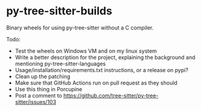 # py-tree-sitter-builds
Binary wheels for using py-tree-sitter without a C compiler.

Todo:
- Test the wheels on Windows VM and on my linux system
- Write a better description for the project, explaining the background and mentioning py-tree-sitter-languages
- Usage/installation/requirements.txt instructions, or a release on pypi?
- Clean up the patching
- Make sure that GitHub Actions run on pull request as they should
- Use this thing in Porcupine
- Post a comment to https://github.com/tree-sitter/py-tree-sitter/issues/103
